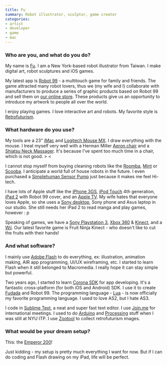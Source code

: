 ```yaml
---
title: Fu
summary: Robot illustrator, sculptor, game creator
categories:
- artist
- developer
- game
- mac
---
```


### Who are you, and what do you do?

My name is [Fu](http://www.fu-design.com/ "Fu's site."). I am a New York-based robot illustrator from Taiwan. I make digital art, robot sculptures and iOS games.

My latest app is [Robot 99][robot-99-ios] - a multitouch game for family and friends. The game attracted many robot lovers, thus we (my wife and I) collaborate with manufacturers to produce a series of graphic products based on Robot 99 and sell them on [our online store](http://store.fu-design.com/ "Fu's store."). These products give us an opportunity to introduce my artwork to people all over the world.

I enjoy playing games. I love interactive art and robots. My favorite style is [Retrofuturism](http://zootool.com/user/fudesign2002/ "Fu's favourite Retrofuturism artworks.").

### What hardware do you use?

My tools are a 23" [iMac][] and [Logitech Mouse MX][performance-mouse-mx]. I draw everything with the mouse. I treat myself very well with a Herman Miller [Aeron chair][aeron] and a [Shiatsu Neck Massager][nms-350]. It's because I've spent too much time in a chair, which is not good. > <

I cannot stop myself from buying cleaning robots like the [Roomba][roomba-550], [Mint][mint.2] or [Scooba][scooba-230]. I anticipate a world full of house robots in the future. I even purchased a [Simplehuman Sensor Pump][sensor-soap-pump] just because it makes me feel Hi-tech.

I have lots of Apple stuff like the [iPhone 3GS][iphone-3gs], [iPod Touch][ipod-touch] 4th generation, [iPad 2][ipad-2] with Robot 99 cover, and an [Apple TV][apple-tv]. My wife hates that everyone loves Apple, so she uses a [Sony desktop][vaio-j11bfx], Sony phone and Asus laptop in our studio. She still needs her iPad 2 to read manga and play games, however : p

Speaking of games, we have a [Sony Playstation 3][ps3], [Xbox 360][xbox-360] & [Kinect][], and a [Wii][]. Our latest favorite game is Fruit Ninja Kinect - who doesn't like to cut the fruits with their hands!

### And what software?

I mainly use [Adobe Flash][flash] to do everything, ex: illustration, animation making, AIR app programming, UI/UX wireframing, etc. I started to learn Flash when it still belonged to Macromedia. I really hope it can stay simple but powerful.

Two years ago, I started to learn [Corona SDK][corona] for app developing. It's a fantastic cross-platform (for both iOS and Android) SDK. I use it to create [Fudada][fudada-hd-ios] and Robot 99. The programming language - [Lua][] - is now officially my favorite programming language. I used to love AS2, but I hate AS3. 

I code in [Sublime Text][sublime-text], a neat and super fast text editor. I use [Join.me][] for international meetings. I used to do [Arduino][] and [Processing][] stuff when I was still at NYU ITP. I use [Zootool][] to collect retrofuturism images.

### What would be your dream setup?

This: the [Emperor 200][emperor-200]!

Just kidding - my setup is pretty much everything I want for now. But if I can do coding and Flash drawing on my iPad, life will be perfect.

[roomba-550]: https://www.amazon.com/iRobot-550-AeroVac-Technology-Cleaning/dp/B002S5LHA2 "A floor cleaning robot."
[ipad-2]: https://www.apple.com/ipad/ "A tablet device."
[ipod-touch]: https://www.apple.com/ipod-touch/ "It's like an iPhone, without the phone bit."
[imac]: https://www.apple.com/imac/ "An all-in-one computer."
[iphone-3gs]: https://en.wikipedia.org/wiki/IPhone_3GS "A 3 megapixel smartphone."
[nms-350]: https://www.amazon.com/HoMedics-NMS-350-Shiatsu-Massager-Vibration/dp/B002QV01LO "A shiatsu neck massager."
[scooba-230]: https://www.amazon.com/iRobot-Scooba-Floor-Washing-Robot/dp/B00778I0Q4 "A floor washing robot."
[sensor-soap-pump]: https://www.simplehuman.com/compact-sensor-pump-brushed-nickel-7-5-fl-oz "A soap pump."
[aeron]: http://www.hermanmiller.com/products/seating/performance-work-chairs/aeron-chairs.html "A work chair."
[arduino]: http://arduino.cc/ "Open-source prototyping hardware."
[apple-tv]: https://www.apple.com/appletv/ "A device for viewing media on a TV."
[mint.2]: https://www.amazon.com/Mint-Automatic-Floor-Cleaner-4200/dp/B00408PCEW "A robotic floor cleaner."
[vaio-j11bfx]: https://www.amazon.com/Sony-VPC-J11BFX-21-5-Inch-Desktop-Black/dp/B0047UVEOK "A 21.5 inch all-in-one PC desktop."
[xbox-360]: http://www.xbox.com:80/en-US/Xbox360 "A gaming console."
[emperor-200]: http://www.mwelab.com/index.php/en/products/emperor-200 "A futuristic sci-fi-esque workstation."
[kinect]: https://www.xbox.com/en-US/kinect "An adapter for the Xbox that uses your body as a controller."
[performance-mouse-mx]: https://www.logitech.com/en-us/product/performance-mouse-mx "A wireless laser mouse."
[ps3]: http://us.playstation.com/PS3/ "A shiny gaming console from Sony."
[wii]: https://www.nintendo.com/wii "A unique gaming console."
[robot-99-ios]: https://itunes.apple.com/us/app/robot-99/id414517274 "An iOS game where you must help rescue falling robots."
[zootool]: http://zootool.com/ "A visual bookmarking service."
[sublime-text]: http://www.sublimetext.com/ "A coder's text editor."
[flash]: https://en.wikipedia.org/wiki/Adobe_Flash "A software and animation editor."
[fudada-hd-ios]: https://itunes.apple.com/us/app/fudada-hd/id391054600 "A gallery app."
[join.me]: https://www.join.me/ "A screen sharing/collaboration service."
[corona]: https://coronalabs.com/corona-sdk/ "A cross-platform mobile app SDK."
[lua]: http://www.lua.org/ "An interpreted scripting language."
[processing]: https://processing.org/ "A programming language/environment."

